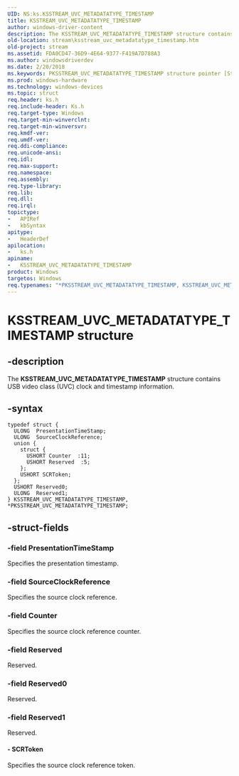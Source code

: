 ```yaml
---
UID: NS:ks.KSSTREAM_UVC_METADATATYPE_TIMESTAMP
title: KSSTREAM_UVC_METADATATYPE_TIMESTAMP
author: windows-driver-content
description: The KSSTREAM_UVC_METADATATYPE_TIMESTAMP structure contains USB video class (UVC) clock and timestamp information.
old-location: stream\ksstream_uvc_metadatatype_timestamp.htm
old-project: stream
ms.assetid: FDA0CD47-36D9-4E64-9377-F419A7D788A3
ms.author: windowsdriverdev
ms.date: 2/20/2018
ms.keywords: PKSSTREAM_UVC_METADATATYPE_TIMESTAMP structure pointer [Streaming Media Devices], ks/PKSSTREAM_UVC_METADATATYPE_TIMESTAMP, PKSSTREAM_UVC_METADATATYPE_TIMESTAMP, KSSTREAM_UVC_METADATATYPE_TIMESTAMP, KSSTREAM_UVC_METADATATYPE_TIMESTAMP structure [Streaming Media Devices], ks/KSSTREAM_UVC_METADATATYPE_TIMESTAMP, *PKSSTREAM_UVC_METADATATYPE_TIMESTAMP, stream.ksstream_uvc_metadatatype_timestamp
ms.prod: windows-hardware
ms.technology: windows-devices
ms.topic: struct
req.header: ks.h
req.include-header: Ks.h
req.target-type: Windows
req.target-min-winverclnt: 
req.target-min-winversvr: 
req.kmdf-ver: 
req.umdf-ver: 
req.ddi-compliance: 
req.unicode-ansi: 
req.idl: 
req.max-support: 
req.namespace: 
req.assembly: 
req.type-library: 
req.lib: 
req.dll: 
req.irql: 
topictype:
-	APIRef
-	kbSyntax
apitype:
-	HeaderDef
apilocation:
-	ks.h
apiname:
-	KSSTREAM_UVC_METADATATYPE_TIMESTAMP
product: Windows
targetos: Windows
req.typenames: "*PKSSTREAM_UVC_METADATATYPE_TIMESTAMP, KSSTREAM_UVC_METADATATYPE_TIMESTAMP"
---
```


# KSSTREAM_UVC_METADATATYPE_TIMESTAMP structure


## -description


The <b>KSSTREAM_UVC_METADATATYPE_TIMESTAMP</b> structure contains USB video class (UVC) clock and timestamp information.


## -syntax


````
typedef struct {
  ULONG  PresentationTimeStamp;
  ULONG  SourceClockReference;
  union {
    struct {
      USHORT Counter  :11;
      USHORT Reserved  :5;
    };
    USHORT SCRToken;
  };
  USHORT Reserved0;
  ULONG  Reserved1;
} KSSTREAM_UVC_METADATATYPE_TIMESTAMP, *PKSSTREAM_UVC_METADATATYPE_TIMESTAMP;
````


## -struct-fields




### -field PresentationTimeStamp

Specifies the presentation timestamp.


### -field SourceClockReference

Specifies the source clock reference.


### -field Counter

Specifies the source clock reference counter.


### -field Reserved

Reserved.


### -field Reserved0

Reserved.


### -field Reserved1

Reserved.


#### - SCRToken

Specifies the source clock reference token.


